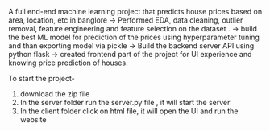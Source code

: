 A full end-end machine learning project that predicts house prices based on area, location, etc in banglore
-> Performed EDA, data cleaning, outlier removal, feature engineering and feature selection on the dataset .
-> build the best ML model for prediction of the prices using hyperparameter tuning and than exporting model via pickle
-> Build the backend server API using python flask
-> created frontend part of the project for UI experience and knowing price prediction of houses.


To start the project-
1) download the zip file 
2) In the server folder run the server.py file , it will start the server
3) In the client folder click on html file, it will open the UI and run the website
